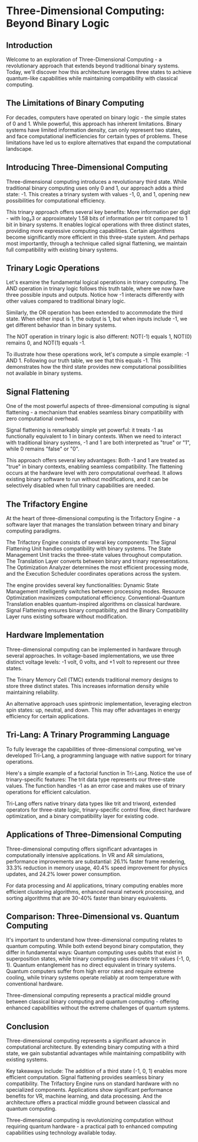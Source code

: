 # Three-Dimensional Computing: Beyond Binary Logic

## Introduction
Welcome to an exploration of Three-Dimensional Computing - a revolutionary approach that extends beyond traditional binary systems. Today, we'll discover how this architecture leverages three states to achieve quantum-like capabilities while maintaining compatibility with classical computing.

## The Limitations of Binary Computing
For decades, computers have operated on binary logic - the simple states of 0 and 1. While powerful, this approach has inherent limitations. Binary systems have limited information density, can only represent two states, and face computational inefficiencies for certain types of problems. These limitations have led us to explore alternatives that expand the computational landscape.

## Introducing Three-Dimensional Computing
Three-dimensional computing introduces a revolutionary third state. While traditional binary computing uses only 0 and 1, our approach adds a third state: -1. This creates a trinary system with values -1, 0, and 1, opening new possibilities for computational efficiency.

This trinary approach offers several key benefits: More information per digit - with log₂3 or approximately 1.58 bits of information per trit compared to 1 bit in binary systems. It enables logical operations with three distinct states, providing more expressive computing capabilities. Certain algorithms become significantly more efficient in this three-state system. And perhaps most importantly, through a technique called signal flattening, we maintain full compatibility with existing binary systems.

## Trinary Logic Operations
Let's examine the fundamental logical operations in trinary computing. The AND operation in trinary logic follows this truth table, where we now have three possible inputs and outputs. Notice how -1 interacts differently with other values compared to traditional binary logic.

Similarly, the OR operation has been extended to accommodate the third state. When either input is 1, the output is 1, but when inputs include -1, we get different behavior than in binary systems.

The NOT operation in trinary logic is also different: NOT(-1) equals 1, NOT(0) remains 0, and NOT(1) equals -1.

To illustrate how these operations work, let's compute a simple example: -1 AND 1. Following our truth table, we see that this equals -1. This demonstrates how the third state provides new computational possibilities not available in binary systems.

## Signal Flattening
One of the most powerful aspects of three-dimensional computing is signal flattening - a mechanism that enables seamless binary compatibility with zero computational overhead.

Signal flattening is remarkably simple yet powerful: it treats -1 as functionally equivalent to 1 in binary contexts. When we need to interact with traditional binary systems, -1 and 1 are both interpreted as "true" or "1", while 0 remains "false" or "0".

This approach offers several key advantages: Both -1 and 1 are treated as "true" in binary contexts, enabling seamless compatibility. The flattening occurs at the hardware level with zero computational overhead. It allows existing binary software to run without modifications, and it can be selectively disabled when full trinary capabilities are needed.

## The Trifactory Engine
At the heart of three-dimensional computing is the Trifactory Engine - a software layer that manages the translation between trinary and binary computing paradigms.

The Trifactory Engine consists of several key components: The Signal Flattening Unit handles compatibility with binary systems. The State Management Unit tracks the three-state values throughout computation. The Translation Layer converts between binary and trinary representations. The Optimization Analyzer determines the most efficient processing mode, and the Execution Scheduler coordinates operations across the system.

The engine provides several key functionalities: Dynamic State Management intelligently switches between processing modes. Resource Optimization maximizes computational efficiency. Conventional-Quantum Translation enables quantum-inspired algorithms on classical hardware. Signal Flattening ensures binary compatibility, and the Binary Compatibility Layer runs existing software without modification.

## Hardware Implementation
Three-dimensional computing can be implemented in hardware through several approaches. In voltage-based implementations, we use three distinct voltage levels: -1 volt, 0 volts, and +1 volt to represent our three states.

The Trinary Memory Cell (TMC) extends traditional memory designs to store three distinct states. This increases information density while maintaining reliability.

An alternative approach uses spintronic implementation, leveraging electron spin states: up, neutral, and down. This may offer advantages in energy efficiency for certain applications.

## Tri-Lang: A Trinary Programming Language
To fully leverage the capabilities of three-dimensional computing, we've developed Tri-Lang, a programming language with native support for trinary operations.

Here's a simple example of a factorial function in Tri-Lang. Notice the use of trinary-specific features: The trit data type represents our three-state values. The function handles -1 as an error case and makes use of trinary operations for efficient calculation.

Tri-Lang offers native trinary data types like trit and triword, extended operators for three-state logic, trinary-specific control flow, direct hardware optimization, and a binary compatibility layer for existing code.

## Applications of Three-Dimensional Computing
Three-dimensional computing offers significant advantages in computationally intensive applications. In VR and AR simulations, performance improvements are substantial: 26.1% faster frame rendering, 33.3% reduction in memory usage, 40.4% speed improvement for physics updates, and 24.2% lower power consumption.

For data processing and AI applications, trinary computing enables more efficient clustering algorithms, enhanced neural network processing, and sorting algorithms that are 30-40% faster than binary equivalents.

## Comparison: Three-Dimensional vs. Quantum Computing
It's important to understand how three-dimensional computing relates to quantum computing. While both extend beyond binary computation, they differ in fundamental ways: Quantum computing uses qubits that exist in superposition states, while trinary computing uses discrete trit values (-1, 0, 1). Quantum entanglement has no direct equivalent in trinary systems. Quantum computers suffer from high error rates and require extreme cooling, while trinary systems operate reliably at room temperature with conventional hardware.

Three-dimensional computing represents a practical middle ground between classical binary computing and quantum computing - offering enhanced capabilities without the extreme challenges of quantum systems.

## Conclusion
Three-dimensional computing represents a significant advance in computational architecture. By extending binary computing with a third state, we gain substantial advantages while maintaining compatibility with existing systems.

Key takeaways include: The addition of a third state (-1, 0, 1) enables more efficient computation. Signal flattening provides seamless binary compatibility. The Trifactory Engine runs on standard hardware with no specialized components. Applications show significant performance benefits for VR, machine learning, and data processing. And the architecture offers a practical middle ground between classical and quantum computing.

Three-dimensional computing is revolutionizing computation without requiring quantum hardware - a practical path to enhanced computing capabilities using technology available today.
